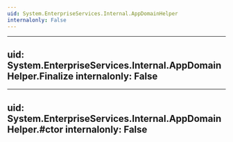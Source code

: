 ```yaml
---
uid: System.EnterpriseServices.Internal.AppDomainHelper
internalonly: False
---
```


---
uid: System.EnterpriseServices.Internal.AppDomainHelper.Finalize
internalonly: False
---

---
uid: System.EnterpriseServices.Internal.AppDomainHelper.#ctor
internalonly: False
---
